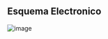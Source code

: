 
## Esquema Electronico

![image](https://github.com/user-attachments/assets/8b6d3706-c60c-45f5-bb19-6ee8391c88d8)

